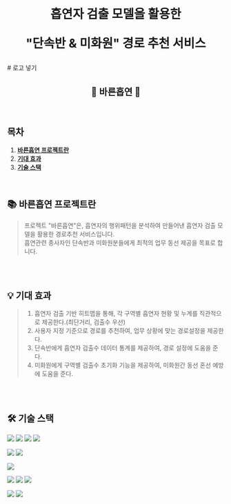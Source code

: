 <div align="center">
  <h1>흡연자 검출 모델을 활용한
  
  "단속반 &amp; 미화원" 경로 추천 서비스</h1>
 </div>
 # 로고 넣기
 <br />

<div align="center">
    <h2>🚬 바른흡연 🔎</h2>
 </div>

<br />

## 목차
1. [**바른흡연 프로젝트란**](#1)
1. [**기대 효과**](#2)
1. [**기술 스택**](#2)
<br />


<div id="1"></div>

## 📚 바른흡연 프로젝트란
>프로젝트 "바른흡연"은, 흡연자의 행위패턴을 분석하여 만들어낸 흡연자 검출 모델을 활용한 경로추천 서비스입니다.  <br/>
>흡연관련 종사자인 단속반과 미화원분들에게 최적의 업무 동선 제공을 목표로 합니다.
<br/>

<br />

<div id="2"></div>

## 💡 기대 효과
>1. 흡연자 검출 기반 히트맵을 통해, 각 구역별 흡연자 현황 및 누계를 직관적으로 제공한다.(최단거리, 검출수 우선)  <br/>
>2. 사용자 지정 기준으로 경로를 추천하여, 업무 상황에 맞는 경로설정을 제공한다.
>3. 단속반에게 흡연자 검출수 데이터 통계를 제공하여, 경로 설정에 도움을 준다.
>4. 미화원에게 구역별 검출수 초기화 기능을 제공하여, 미화원간 동선 혼선 예방에 도움을 준다.
<br/>

<br />

<div id="2"></div>

## 🛠 기술 스택

![](https://img.shields.io/badge/%20OpenPose-%2300008B)
![](https://img.shields.io/badge/%20YOLOv8-orange)
![](https://img.shields.io/badge/%20YOLOv5-black)
![](https://img.shields.io/badge/%20SORT-%234B0082)

![](https://img.shields.io/badge/OpenCV-v4.7.0-black)
![](https://img.shields.io/badge/Pytorch-v2.0.0+cu117-black)

![](https://img.shields.io/badge/Python-v3.8.10-black)


![](https://img.shields.io/badge/%20-RaspberryPi-red)
![](https://img.shields.io/badge/%20-AWS-red)
![](https://img.shields.io/badge/%20-GoormIDE-red)

![](https://img.shields.io/badge/%20-Flask-red)
![](https://img.shields.io/badge/%20-MySQL-red)



